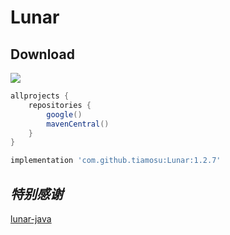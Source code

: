 # Lunar

## Download
[![](https://jitpack.io/v/tiamosu/Lunar.svg)](https://jitpack.io/#tiamosu/Lunar)

```groovy
allprojects {
    repositories {
        google()
        mavenCentral()
    }
}
```

``` groovy
implementation 'com.github.tiamosu:Lunar:1.2.7'
```

## *特别感谢*
[lunar-java](https://github.com/6tail/lunar-java)
